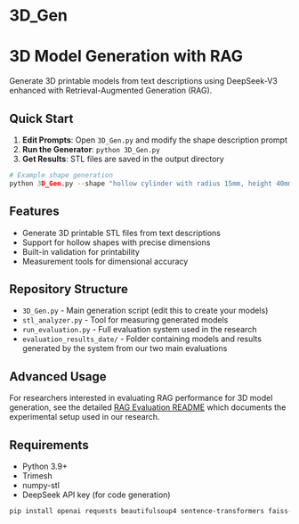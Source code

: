 # 3D_Gen
# 3D Model Generation with RAG

Generate 3D printable models from text descriptions using DeepSeek-V3 enhanced with Retrieval-Augmented Generation (RAG).

## Quick Start

1. **Edit Prompts**: Open `3D_Gen.py` and modify the shape description prompt
2. **Run the Generator**: `python 3D_Gen.py`
3. **Get Results**: STL files are saved in the output directory

```python
# Example shape generation
python 3D_Gen.py --shape "hollow cylinder with radius 15mm, height 40mm, wall thickness 2mm"
```

## Features

- Generate 3D printable STL files from text descriptions
- Support for hollow shapes with precise dimensions
- Built-in validation for printability
- Measurement tools for dimensional accuracy

## Repository Structure

- `3D_Gen.py` - Main generation script (edit this to create your models)
- `stl_analyzer.py` - Tool for measuring generated models
- `run_evaluation.py` - Full evaluation system used in the research
- `evaluation_results_date/` - Folder containing models and results generated by the system from our two main evaluations


## Advanced Usage

For researchers interested in evaluating RAG performance for 3D model generation, see the detailed [RAG Evaluation README](evaluation-readme.md) which documents the experimental setup used in our research.

## Requirements

- Python 3.9+
- Trimesh
- numpy-stl
- DeepSeek API key (for code generation)

```bash
pip install openai requests beautifulsoup4 sentence-transformers faiss-cpu trimesh numpy numpy-stl pyglet manifold3d shapely pandas matplotlib seaborn
```

